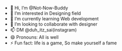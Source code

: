- 👋 Hi, I’m @Not-Now-Buddy
- 👀 I’m interested in Designing field
- 🌱 I’m currently learning Web development
- 💞️ I’m looking to collaborate with designer
- 📫 DM @duh_itz_sai(instagram)
- 😄 Pronouns: All is well
- ⚡ Fun fact: life is a game, So make yourself a fame

<!---
Not-Now-Buddy/Not-Now-Buddy is a ✨ special ✨ repository because its `README.md` (this file) appears on your GitHub profile.
You can click the Preview link to take a look at your changes.
--->
